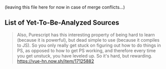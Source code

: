 (leaving this file here for now in case of merge conflicts...)

## List of Yet-To-Be-Analyzed Sources

> Also, Purescript has this interesting property of being hard to learn (because it is powerful), but dead simple to use (because it compiles to JS). So you only really get stuck on figuring out how to do things in PS, as opposed to how to get PS working, and therefore every time you get unstuck, you have leveled up. So it's hard, but rewarding.
> https://vue-hn.now.sh/item/17125882
